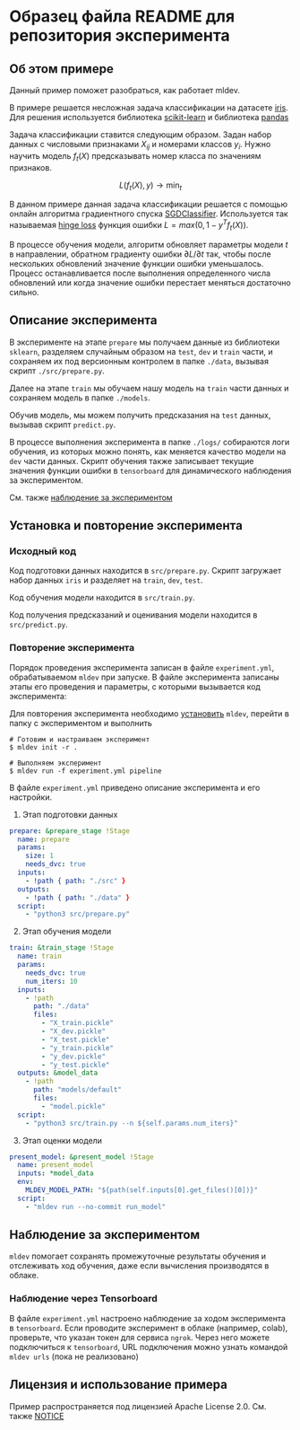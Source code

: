 # Образец файла README для репозитория эксперимента

## Об этом примере

Данный пример поможет разобраться, как работает mldev.

В примере решается несложная задача классификации на датасете [iris](https://scikit-learn.org/stable/auto_examples/datasets/plot_iris_dataset.html).
Для решения используется библиотека [scikit-learn](https://scikit-learn.org) и библиотека [pandas](https://pandas.pydata.org)

Задача классификации ставится следующим образом. 
Задан набор данных с числовыми признаками $`X_{ij}`$ и номерами классов $`y_i`$.
Нужно научить модель $`f_t(X)`$ предсказывать номер класса по значениям признаков. 

```math
L(f_t(X), y) \to \min_t
```  

В данном примере данная задача классификации решается с помощью онлайн алгоритма градиентного 
спуска [SGDClassifier](https://scikit-learn.org/stable/modules/generated/sklearn.linear_model.SGDClassifier.html).
Используется так называемая [hinge loss](https://en.wikipedia.org/wiki/Hinge_loss) 
функция ошибки $`L = max(0, 1 - y^T f_t(X))`$. 

В процессе обучения модели, алгоритм обновляет параметры модели $`t`$ в направлении, 
обратном градиенту ошибки $`\partial L / \partial t`$ так, 
чтобы после нескольких обновлений значение функции ошибки уменьшалось. 
Процесс останавливается после выполнения определенного числа обновлений или когда значение ошибки перестает меняться достаточно сильно. 
 
## Описание эксперимента

В эксперименте на этапе ``prepare`` мы получаем данные из библиотеки ``sklearn``, 
разделяем случайным образом на ``test``, ``dev`` и ``train`` части, и сохраняем их под версионным 
контролем в папке ``./data``, вызывая скрипт ``./src/prepare.py``.

Далее на этапе ``train`` мы обучаем нашу модель на ``train`` части данных и сохраняем модель в папке ``./models``.

Обучив модель, мы можем получить предсказания на ``test`` данных, вызывав скрипт ``predict.py``.

В процессе выполнения эксперимента в папке ``./logs/`` собираются логи обучения, из которых можно понять, 
как меняется качество модели на ``dev`` части данных. 
Скрипт обучения также записывает текущие значения функции ошибки в ``tensorboard`` для динамического наблюдения за экспериментом.  

См. также [наблюдение за экспериментом](#наблюдение-за-экспериментом)

## Установка и повторение эксперимента

### Исходный код

Код подготовки данных находится в ``src/prepare.py``. 
Скрипт загружает набор данных ``iris`` и разделяет на ``train``, ``dev``, ``test``.

Код обучения модели находится в ``src/train.py``.

Код получения предсказаний и оценивания модели находится в ``src/predict.py``.

### Повторение эксперимента

Порядок проведения эксперимента записан в файле ``experiment.yml``, обрабатываемом ``mldev`` при запуске.
В файле эксперимента записаны этапы его проведения и параметры, с которыми вызывается код эксперимента:

Для повторения эксперимента необходимо [установить](https://gitlab.com/mlrep/mldev/-/blob/develop/README.md) ``mldev``, 
перейти в папку с экспериментом и выполнить 
```
# Готовим и настраиваем эксперимент
$ mldev init -r .

# Выполняем эксперимент
$ mldev run -f experiment.yml pipeline
```

В файле ``experiment.yml`` приведено описание эксперимента и его настройки.

1. Этап подготовки данных

```yaml
prepare: &prepare_stage !Stage
  name: prepare
  params:
    size: 1
    needs_dvc: true
  inputs:
    - !path { path: "./src" }
  outputs:
    - !path { path: "./data" }
  script:
    - "python3 src/prepare.py"

```

2. Этап обучения модели

```yaml
train: &train_stage !Stage
  name: train
  params:
    needs_dvc: true
    num_iters: 10
  inputs:
    - !path
      path: "./data"
      files:
        - "X_train.pickle"
        - "X_dev.pickle"
        - "X_test.pickle"
        - "y_train.pickle"
        - "y_dev.pickle"
        - "y_test.pickle"
  outputs: &model_data
    - !path
      path: "models/default"
      files:
        - "model.pickle"
  script:
    - "python3 src/train.py --n ${self.params.num_iters}"
```

3. Этап оценки модели

```yaml
present_model: &present_model !Stage
  name: present_model
  inputs: *model_data
  env:
    MLDEV_MODEL_PATH: "${path(self.inputs[0].get_files()[0])}"
  script:
    - "mldev run --no-commit run_model"
```

## Наблюдение за экспериментом

``mldev`` помогает сохранять промежуточные результаты обучения и отслеживать ход обучения, даже если вычисления производятся в облаке.

### Наблюдение через Tensorboard

В файле ``experiment.yml`` настроено наблюдение за ходом эксперимента в ``tensorboard``. 
Если проводите эксперимент в облаке (например, colab), проверьте, что указан токен для сервиса ``ngrok``. 
Через него можете подключиться к ``tensorboard``, URL подключения можно узнать командой ``mldev urls`` (пока не реализовано)

## Лицензия и использование примера

Пример распространяется под лицензией Apache License 2.0. 
См. также [NOTICE](https://gitlab.com/mlrep/mldev/-/blob/develop/NOTICE.md)


